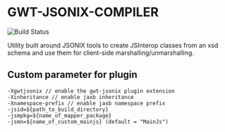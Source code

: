 GWT-JSONIX-COMPILER
===================

![Build Status](https://github.com/kiegroup/gwt-jsonix-schema-compiler/actions/workflows/gwt-jsonix-schema-compiler-build.yml/badge.svg)

Utility built around JSONIX tools to create JSInterop classes from an xsd schema and use them for
client-side marshalling/unmarshalling.

Custom parameter for plugin
---------------------------

    -Xgwtjsonix // enable the gwt-jsonix plugin extension
    -Xinheritance // enable jaxb inheritance
    -Xnamespace-prefix // enable jaxb namespace prefix
    -jsid=${path_to_build_directory}
    -jsmpkg=${name_of_mapper_package}
    -jsmn=${name_of_custom_mainjs} (default = "MainJs")
